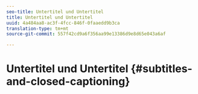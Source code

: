 ```yaml
---
seo-title: Untertitel und Untertitel
title: Untertitel und Untertitel
uuid: 4a484aa8-ac3f-4fcc-846f-0faaedd9b3ca
translation-type: tm+mt
source-git-commit: 557f42cd9a6f356aa99e13386d9e8d65e043a6af

---
```



# Untertitel und Untertitel {#subtitles-and-closed-captioning}
